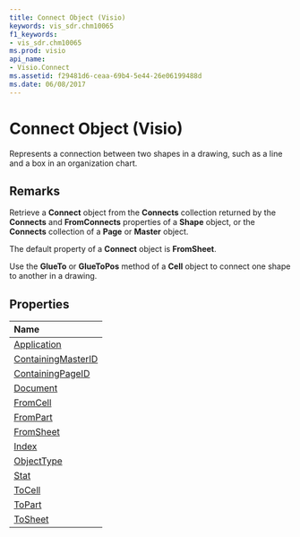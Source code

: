 ```yaml
---
title: Connect Object (Visio)
keywords: vis_sdr.chm10065
f1_keywords:
- vis_sdr.chm10065
ms.prod: visio
api_name:
- Visio.Connect
ms.assetid: f29481d6-ceaa-69b4-5e44-26e06199488d
ms.date: 06/08/2017
---
```



# Connect Object (Visio)

Represents a connection between two shapes in a drawing, such as a line and a box in an organization chart.


## Remarks

Retrieve a **Connect** object from the **Connects** collection returned by the **Connects** and **FromConnects** properties of a **Shape** object, or the **Connects** collection of a **Page** or **Master** object.

The default property of a **Connect** object is **FromSheet**.

Use the **GlueTo** or **GlueToPos** method of a **Cell** object to connect one shape to another in a drawing.


## Properties



|**Name**|
|:-----|
|[Application](http://msdn.microsoft.com/library/6ebcb9a4-4653-38ca-6a13-6e5d8db97960%28Office.15%29.aspx)|
|[ContainingMasterID](http://msdn.microsoft.com/library/4ac0f6c4-c5df-33e3-8c28-9bdf5d77d300%28Office.15%29.aspx)|
|[ContainingPageID](http://msdn.microsoft.com/library/4503f9e3-74ca-5948-ddc2-a91116faa588%28Office.15%29.aspx)|
|[Document](http://msdn.microsoft.com/library/0f4b5f5f-f5c3-d3f9-68ef-f3baee1e6c94%28Office.15%29.aspx)|
|[FromCell](http://msdn.microsoft.com/library/d605d25a-40c2-7e7c-c8c2-bbc31c00f47b%28Office.15%29.aspx)|
|[FromPart](http://msdn.microsoft.com/library/3ef8eaf8-b405-057d-6afd-ccfa16dfab62%28Office.15%29.aspx)|
|[FromSheet](http://msdn.microsoft.com/library/621aa755-3d17-4c3c-118f-7513d3926b52%28Office.15%29.aspx)|
|[Index](http://msdn.microsoft.com/library/b4769854-90b6-9433-485c-5adf1f655923%28Office.15%29.aspx)|
|[ObjectType](http://msdn.microsoft.com/library/93bcb805-aec7-b4fc-cfd4-9b49d3a59b93%28Office.15%29.aspx)|
|[Stat](http://msdn.microsoft.com/library/ab0f72fe-a0be-b2f7-5e18-7985e5d69507%28Office.15%29.aspx)|
|[ToCell](http://msdn.microsoft.com/library/2210e427-132d-d713-02bf-0fd19ce225b7%28Office.15%29.aspx)|
|[ToPart](http://msdn.microsoft.com/library/37044045-f911-872e-4f72-68fa265fb6f8%28Office.15%29.aspx)|
|[ToSheet](http://msdn.microsoft.com/library/449993f6-dd44-cebf-8d2d-343e0202b166%28Office.15%29.aspx)|

